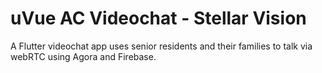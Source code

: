 # uVue AC Videochat - Stellar Vision

A Flutter videochat app uses senior residents and their families to talk via webRTC using Agora and Firebase.
